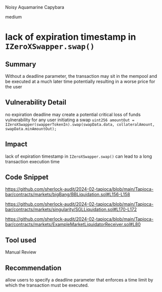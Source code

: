 Noisy Aquamarine Capybara

medium

# lack of expiration timestamp in `IZeroXSwapper.swap()`

## Summary
Without a deadline parameter, the transaction may sit in the mempool and be executed at a much later time potentially resulting in a worse price for the user


## Vulnerability Detail
no expiration deadline may create a potential critical loss of funds vulnerability for any user initiating a swap
`uint256 amountOut = IZeroXSwapper(swapperTokenIn).swap(swapData.data, collateralAmount, swapData.minAmountOut);`

## Impact
lack of expiration timestamp in `IZeroXSwapper.swap()` can lead to a long transaction execution time



## Code Snippet
https://github.com/sherlock-audit/2024-02-tapioca/blob/main/Tapioca-bar/contracts/markets/bigBang/BBLiquidation.sol#L156-L158

https://github.com/sherlock-audit/2024-02-tapioca/blob/main/Tapioca-bar/contracts/markets/singularity/SGLLiquidation.sol#L170-L172

https://github.com/sherlock-audit/2024-02-tapioca/blob/main/Tapioca-bar/contracts/markets/ExampleMarketLiquidatorReceiver.sol#L80

## Tool used

Manual Review

## Recommendation
allow users to specify a deadline parameter that enforces a time limit by which the transaction must be executed.